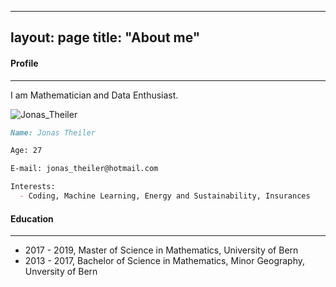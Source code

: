 
---
layout: page
title: "About me"
---


#### Profile
---

I am Mathematician and Data Enthusiast. 

![Jonas_Theiler](https://user-images.githubusercontent.com/80971809/112206002-b7c0cd80-8c15-11eb-85e4-e0ce6bf05f52.jpg)

```markdown
Name: Jonas Theiler

Age: 27

E-mail: jonas_theiler@hotmail.com

Interests:
  - Coding, Machine Learning, Energy and Sustainability, Insurances


```


#### Education
---

  - 2017 - 2019, Master of Science in Mathematics, University of Bern
  - 2013 - 2017, Bachelor of Science in Mathematics, Minor Geography, Unversity of Bern

